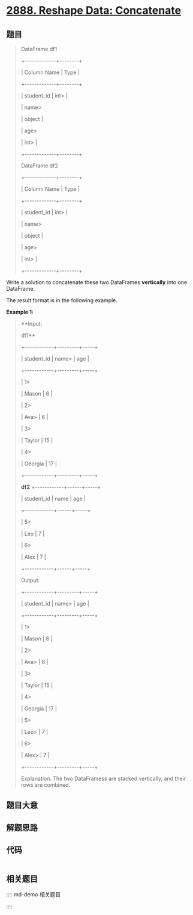 # [2888. Reshape Data: Concatenate](https://leetcode.com/problems/reshape-data-concatenate)

## 题目


> 
> DataFrame df1
> 
> +-------------+--------+
> 
> | Column Name | Type   |
> 
> +-------------+--------+
> 
> | student_id  | int> 
> |
> 
> | name> 
> > 
> | object |
> 
> | age> 
> > 
>  | int> 
> |
> 
> +-------------+--------+
> 
> 
> 
> DataFrame df2
> 
> +-------------+--------+
> 
> | Column Name | Type   |
> 
> +-------------+--------+
> 
> | student_id  | int> 
> |
> 
> | name> 
> > 
> | object |
> 
> | age> 
> > 
>  | int> 
> |
> 
> +-------------+--------+
> 
> 
> 
> 

Write a solution to concatenate these two DataFrames **vertically** into one
DataFrame.

The result format is in the following example.



**Example 1:**

> 
> 
> 
> 
> 
> **Input:
> 
> df1**
> 
> +------------+---------+-----+
> 
> | student_id | name> 
> | age |
> 
> +------------+---------+-----+
> 
> | 1> 
> > 
>   | Mason   | 8   |
> 
> | 2> 
> > 
>   | Ava> 
>  | 6   |
> 
> | 3> 
> > 
>   | Taylor  | 15  |
> 
> | 4> 
> > 
>   | Georgia | 17  |
> 
> +------------+---------+-----+
> 
> **df2** +------------+------+-----+
> 
> | student_id | name | age |
> 
> +------------+------+-----+
> 
> | 5> 
> > 
>   | Leo  | 7   |
> 
> | 6> 
> > 
>   | Alex | 7   |
> 
> +------------+------+-----+
> 
> Output:
> 
> +------------+---------+-----+
> 
> | student_id | name> 
> | age |
> 
> +------------+---------+-----+
> 
> | 1> 
> > 
>   | Mason   | 8   |
> 
> | 2> 
> > 
>   | Ava> 
>  | 6   |
> 
> | 3> 
> > 
>   | Taylor  | 15  |
> 
> | 4> 
> > 
>   | Georgia | 17  |
> 
> | 5> 
> > 
>   | Leo> 
>  | 7   |
> 
> | 6> 
> > 
>   | Alex> 
> | 7   |
> 
> +------------+---------+-----+
> 
> Explanation: The two DataFramess are stacked vertically, and their rows are combined.


## 题目大意

## 解题思路

## 代码

```javascript

```

## 相关题目

:::: md-demo 相关题目

::::
